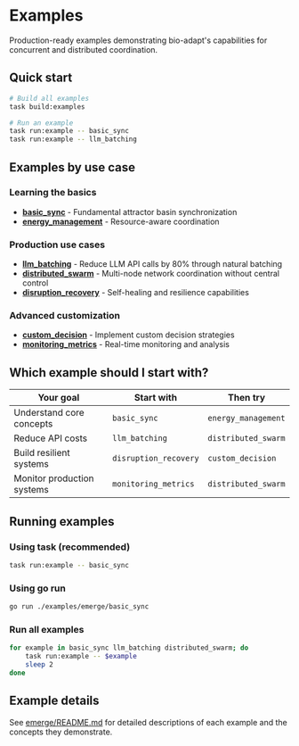 # Examples

Production-ready examples demonstrating bio-adapt's capabilities for concurrent and distributed coordination.

## Quick start

```bash
# Build all examples
task build:examples

# Run an example
task run:example -- basic_sync
task run:example -- llm_batching
```

## Examples by use case

### Learning the basics

- **[basic_sync](emerge/basic_sync)** - Fundamental attractor basin synchronization
- **[energy_management](emerge/energy_management)** - Resource-aware coordination

### Production use cases

- **[llm_batching](emerge/llm_batching)** - Reduce LLM API calls by 80% through natural batching
- **[distributed_swarm](emerge/distributed_swarm)** - Multi-node network coordination without central control
- **[disruption_recovery](emerge/disruption_recovery)** - Self-healing and resilience capabilities

### Advanced customization

- **[custom_decision](emerge/custom_decision)** - Implement custom decision strategies
- **[monitoring_metrics](emerge/monitoring_metrics)** - Real-time monitoring and analysis

## Which example should I start with?

| Your goal                  | Start with            | Then try            |
| -------------------------- | --------------------- | ------------------- |
| Understand core concepts   | `basic_sync`          | `energy_management` |
| Reduce API costs           | `llm_batching`        | `distributed_swarm` |
| Build resilient systems    | `disruption_recovery` | `custom_decision`   |
| Monitor production systems | `monitoring_metrics`  | `distributed_swarm` |

## Running examples

### Using task (recommended)

```bash
task run:example -- basic_sync
```

### Using go run

```bash
go run ./examples/emerge/basic_sync
```

### Run all examples

```bash
for example in basic_sync llm_batching distributed_swarm; do
    task run:example -- $example
    sleep 2
done
```

## Example details

See [emerge/README.md](emerge/README.md) for detailed descriptions of each example and the concepts they demonstrate.

